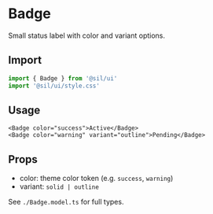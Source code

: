 # Badge

Small status label with color and variant options.

## Import

```ts
import { Badge } from '@sil/ui'
import '@sil/ui/style.css'
```

## Usage

```vue
<Badge color="success">Active</Badge>
<Badge color="warning" variant="outline">Pending</Badge>
```

## Props

- color: theme color token (e.g. `success`, `warning`)
- variant: `solid | outline`

See `./Badge.model.ts` for full types.
